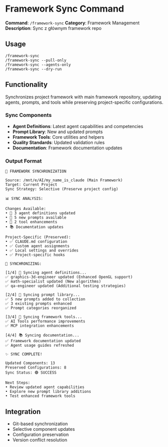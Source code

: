# Framework Sync Command

**Command**: `/framework-sync`
**Category**: Framework Management
**Description**: Sync z głównym framework repo

## Usage

```
/framework-sync
/framework-sync --pull-only
/framework-sync --agents-only
/framework-sync --dry-run
```

## Functionality

Synchronizes project framework with main framework repository, updating agents, prompts, and tools while preserving project-specific configurations.

### Sync Components
- **Agent Definitions**: Latest agent capabilities and competencies
- **Prompt Library**: New and updated prompts
- **Framework Tools**: Core utilities and helpers
- **Quality Standards**: Updated validation rules
- **Documentation**: Framework documentation updates

### Output Format
```
🔄 FRAMEWORK SYNCHRONIZATION

Source: /mnt/e/AI/my_name_is_claude (Main Framework)
Target: Current Project
Sync Strategy: Selective (Preserve project config)

📊 SYNC ANALYSIS:

Changes Available:
• 🤖 3 agent definitions updated
• 📝 5 new prompts available
• 🔧 2 tool enhancements
• 📚 Documentation updates

Project-Specific (Preserved):
• ✅ CLAUDE.md configuration
• ✅ Custom agent assignments
• ✅ Local settings and overrides
• ✅ Project-specific hooks

🔄 SYNCHRONIZING:

[1/4] 🤖 Syncing agent definitions...
✅ graphics-3d-engineer updated (Enhanced OpenGL support)
✅ math-specialist updated (New algorithms)
✅ qa-engineer updated (Additional testing strategies)

[2/4] 📝 Syncing prompt library...
✅ 5 new prompts added to collection
✅ 3 existing prompts enhanced
✅ Prompt categories reorganized

[3/4] 🔧 Syncing framework tools...
✅ AI Tools performance improvements
✅ MCP integration enhancements

[4/4] 📚 Syncing documentation...
✅ Framework documentation updated
✅ Agent usage guides refreshed

✨ SYNC COMPLETE!

Updated Components: 13
Preserved Configurations: 8
Sync Status: 🟢 SUCCESS

Next Steps:
• Review updated agent capabilities
• Explore new prompt library additions
• Test enhanced framework tools
```

## Integration

- Git-based synchronization
- Selective component updates
- Configuration preservation
- Version conflict resolution